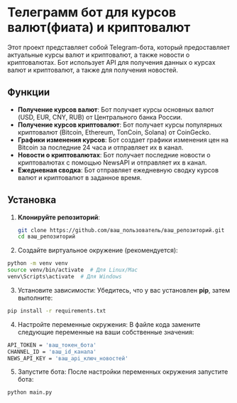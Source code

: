 # Телеграмм бот для курсов валют(фиата) и криптовалют

Этот проект представляет собой Telegram-бота, который предоставляет актуальные курсы валют и криптовалют, а также новости о криптовалютах. Бот использует API для получения данных о курсах валют и криптовалют, а также для получения новостей.

## Функции

- **Получение курсов валют**: Бот получает курсы основных валют (USD, EUR, CNY, RUB) от Центрального банка России.
- **Получение курсов криптовалют**: Бот получает курсы популярных криптовалют (Bitcoin, Ethereum, TonCoin, Solana) от CoinGecko.
- **Графики изменения курсов**: Бот создает графики изменения цен на Bitcoin за последние 24 часа и отправляет их в канал.
- **Новости о криптовалютах**: Бот получает последние новости о криптовалютах с помощью NewsAPI и отправляет их в канал.
- **Ежедневная сводка**: Бот отправляет ежедневную сводку курсов валют и криптовалют в заданное время.

## Установка

1. **Клонируйте репозиторий**:

   ```bash
   git clone https://github.com/ваш_пользователь/ваш_репозиторий.git
   cd ваш_репозиторий

2. Создайте виртуальное окружение (рекомендуется):

```bash
python -m venv venv
source venv/bin/activate  # Для Linux/Mac
venv\Scripts\activate  # Для Windows
```

3. Установите зависимости: Убедитесь, что у вас установлен **pip**, затем выполните:

```bash
pip install -r requirements.txt
```

4. Настройте переменные окружения: В файле кода замените следующие переменные на ваши собственные значения:

```bash
API_TOKEN = 'ваш_токен_бота'
CHANNEL_ID = 'ваш_id_канала'
NEWS_API_KEY = 'ваш_api_ключ_новостей'
```

5. Запустите бота: После настройки переменных окружения запустите бота:

```bash
python main.py
```

